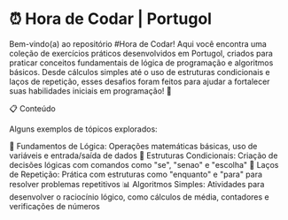 # ⏰ Hora de Codar | Portugol

Bem-vindo(a) ao repositório #Hora de Codar! Aqui você encontra uma coleção de exercícios práticos desenvolvidos em Portugol, criados para praticar conceitos fundamentais de lógica de programação e algoritmos básicos. Desde cálculos simples até o uso de estruturas condicionais e laços de repetição, esses desafios foram feitos para ajudar a fortalecer suas habilidades iniciais em programação! 🚀

📋 Conteúdo

Alguns exemplos de tópicos explorados:

🧠 Fundamentos de Lógica: Operações matemáticas básicas, uso de variáveis e entrada/saída de dados
📐 Estruturas Condicionais: Criação de decisões lógicas com comandos como "se", "senao" e "escolha"
🔁 Laços de Repetição: Prática com estruturas como "enquanto" e "para" para resolver problemas repetitivos
📊 Algoritmos Simples: Atividades para desenvolver o raciocínio lógico, como cálculos de média, contadores e verificações de números
